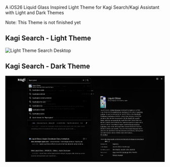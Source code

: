 A iOS26 Liquid Glass Inspired Light Theme for Kagi Search/Kagi Assistant with Light and Dark Themes

Note: This Theme is not finished yet


## Kagi Search - Light Theme
<img src="screenshots/light-search.png" width="600" alt="Light Theme Search Desktop">

## Kagi Search - Dark Theme
<img src="screenshots/dark-search.png" width="600" alt="Dark Theme Search Desktop">